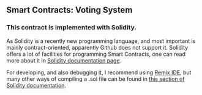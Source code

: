 ## Smart Contracts: Voting System

### This contract is implemented with Solidity.

As Solidity is a recently new programming language, and most important is mainly contract-oriented, apparently Github does not support it.
Solidity offers a lot of facilities for programming Smart Contracts, one can read more about it in [Solidity documentation page](https://solidity.readthedocs.io/en/v0.4.20/).

For developing, and also debugging it, I recommend using [Remix IDE](http://remix.ethereum.org/), but many other ways of compiling a .sol file can be found in [this section of Solidity documentation](https://solidity.readthedocs.io/en/v0.4.20/installing-solidity.html).
